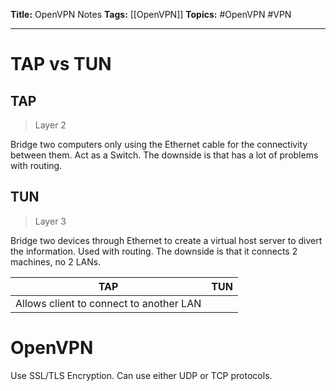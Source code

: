 **Title:** OpenVPN Notes
**Tags:** [[OpenVPN]]
**Topics:** #OpenVPN #VPN 

---
# TAP vs TUN
## TAP
> Layer 2

Bridge two computers only using the Ethernet cable for the connectivity between them. Act as a Switch. The downside is that has a lot of problems with routing.

## TUN
> Layer 3

Bridge two devices through Ethernet to create a virtual host server to divert the information. Used with routing. The downside is that it connects 2 machines, no 2 LANs.

| TAP | TUN |
| --- | --- |
| Allows client to connect to another LAN | |


# OpenVPN
Use SSL/TLS Encryption. Can use either UDP or TCP protocols.
